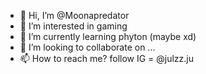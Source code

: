 - 👋 Hi, I’m @Moonapredator
- 👀 I’m interested in gaming
- 🌱 I’m currently learning phyton (maybe xd)
- 💞️ I’m looking to collaborate on ...
- 📫 How to reach me? follow IG = @julzz.ju

<!---
Moonapredator/Moonapredator is a ✨ special ✨ repository because its `README.md` (this file) appears on your GitHub profile.
You can click the Preview link to take a look at your changes.
--->
